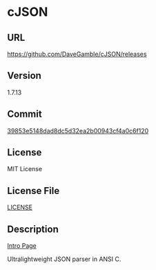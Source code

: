 # cJSON

## URL

https://github.com/DaveGamble/cJSON/releases

## Version

1.7.13

## Commit

[39853e5148dad8dc5d32ea2b00943cf4a0c6f120](https://github.com/DaveGamble/cJSON/releases/tag/v1.7.13)

## License

MIT License

## License File

[LICENSE](repo/LICENSE)

## Description

[Intro Page](https://github.com/DaveGamble/cJSON)

Ultralightweight JSON parser in ANSI C.
